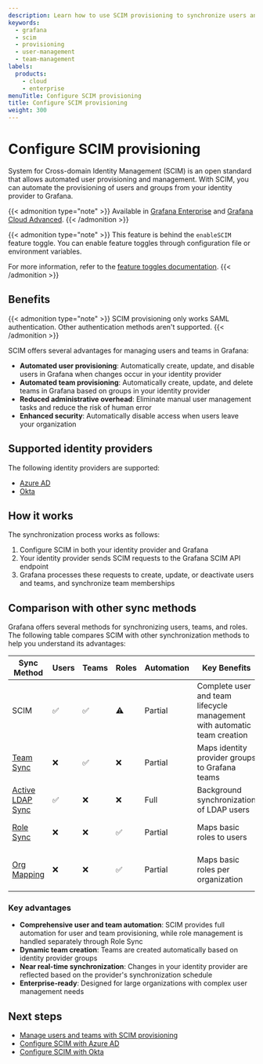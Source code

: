 ```yaml
---
description: Learn how to use SCIM provisioning to synchronize users and groups from your identity provider to Grafana. SCIM enables automated user management, team provisioning, and enhanced security through real-time synchronization with your identity provider.
keywords:
  - grafana
  - scim
  - provisioning
  - user-management
  - team-management
labels:
  products:
    - cloud
    - enterprise
menuTitle: Configure SCIM provisioning
title: Configure SCIM provisioning
weight: 300
---
```


# Configure SCIM provisioning

System for Cross-domain Identity Management (SCIM) is an open standard that allows automated user provisioning and management. With SCIM, you can automate the provisioning of users and groups from your identity provider to Grafana.

{{< admonition type="note" >}}
Available in [Grafana Enterprise](../../../introduction/grafana-enterprise/) and [Grafana Cloud Advanced](/docs/grafana-cloud/).
{{< /admonition >}}

{{< admonition type="note" >}}
This feature is behind the `enableSCIM` feature toggle.
You can enable feature toggles through configuration file or environment variables.

For more information, refer to the [feature toggles documentation](/docs/grafana/<GRAFANA_VERSION>/setup-grafana/configure-grafana/#feature_toggles).
{{< /admonition >}}

## Benefits

{{< admonition type="note" >}}
SCIM provisioning only works SAML authentication.
Other authentication methods aren't supported.
{{< /admonition >}}

SCIM offers several advantages for managing users and teams in Grafana:

- **Automated user provisioning**: Automatically create, update, and disable users in Grafana when changes occur in your identity provider
- **Automated team provisioning**: Automatically create, update, and delete teams in Grafana based on groups in your identity provider
- **Reduced administrative overhead**: Eliminate manual user management tasks and reduce the risk of human error
- **Enhanced security**: Automatically disable access when users leave your organization

## Supported identity providers

The following identity providers are supported:

- [Azure AD](../configure-authentication/azuread/)
- [Okta](../configure-authentication/saml/)

## How it works

The synchronization process works as follows:

1. Configure SCIM in both your identity provider and Grafana
2. Your identity provider sends SCIM requests to the Grafana SCIM API endpoint
3. Grafana processes these requests to create, update, or deactivate users and teams, and synchronize team memberships

## Comparison with other sync methods

Grafana offers several methods for synchronizing users, teams, and roles.
The following table compares SCIM with other synchronization methods to help you understand its advantages:

| Sync Method                                                                    | Users | Teams | Roles | Automation | Key Benefits                                                             | Limitations                                                  | On-Prem | Cloud |
| ------------------------------------------------------------------------------ | ----- | ----- | ----- | ---------- | ------------------------------------------------------------------------ | ------------------------------------------------------------ | ------- | ----- |
| SCIM                                                                           | ✅    | ✅    | ⚠️    | Partial    | Complete user and team lifecycle management with automatic team creation | Requires SAML authentication; uses Role Sync for basic roles | ✅      | ✅    |
| [Team Sync](../configure-team-sync/)                                           | ❌    | ✅    | ❌    | Partial    | Maps identity provider groups to Grafana teams                           | Requires manual team creation                                | ✅      | ✅    |
| [Active LDAP Sync](../configure-authentication/enhanced-ldap/)                 | ✅    | ❌    | ❌    | Full       | Background synchronization of LDAP users                                 | Limited to LDAP environments                                 | ✅      | ❌    |
| [Role Sync](../configure-authentication/saml#configure-role-sync)              | ❌    | ❌    | ✅    | Partial    | Maps basic roles to users                                                | Limited to basic roles only                                  | ✅      | ✅    |
| [Org Mapping](../configure-authentication/saml#configure-organization-mapping) | ❌    | ❌    | ✅    | Partial    | Maps basic roles per organization                                        | Only available for on-premises deployments                   | ✅      | ❌    |

### Key advantages

- **Comprehensive user and team automation**: SCIM provides full automation for user and team provisioning, while role management is handled separately through Role Sync
- **Dynamic team creation**: Teams are created automatically based on identity provider groups
- **Near real-time synchronization**: Changes in your identity provider are reflected based on the provider's synchronization schedule
- **Enterprise-ready**: Designed for large organizations with complex user management needs

## Next steps

- [Manage users and teams with SCIM provisioning](manage-users-teams/)
- [Configure SCIM with Azure AD](azuread/)
- [Configure SCIM with Okta](okta/)
